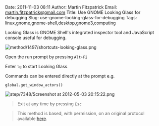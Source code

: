 Date: 2011-11-03 08:11
Author: Martin Fitzpatrick
Email: martin.fitzpatrick@gmail.com
Title: Use GNOME Looking Glass for debugging
Slug: use-gnome-looking-glass-for-debugging
Tags: linux,gnome,gnome-shell,desktop,gnome3,computing

Looking Glass is GNOME Shell's integrated inspector tool and JavaScript console useful for debugging. 

<!-- PELICAN_END_SUMMARY -->

![method/1497/shortcuts-looking-glass.png](/images/method/1497/shortcuts-looking-glass.png)








Open the run prompt by pressing `Alt+F2`



Enter `lg` to start Looking Glass



Commands can be entered directly at the prompt e.g.



`global.get_window_actors()`

![step/7348/Screenshot at 2012-05-03 20:15:22.png](/images/step/7348/Screenshot%20at%202012-05-03%2020%3A15%3A22.png)


>Exit at any time by pressing `Esc`






>This method is based, with permission, on an original protocol available [here](http://live.gnome.org/GnomeShell/CheatSheet).

